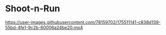 # Shoot-n-Run

https://user-images.githubusercontent.com/78159702/175511141-c838d139-55bd-4fe1-9c2b-60006a24be20.mp4

